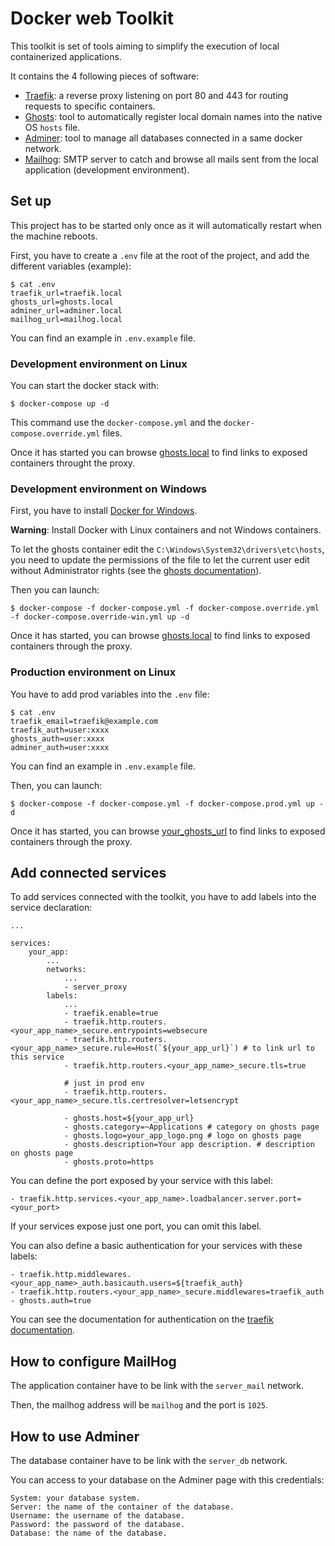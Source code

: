 # Docker web Toolkit

This toolkit is set of tools aiming to simplify the execution of local containerized applications.

It contains the 4 following pieces of software:

- [Traefik](https://doc.traefik.io/traefik/): a reverse proxy listening on port 80 and 443 for routing requests to specific containers.
- [Ghosts](https://github.com/lobre/ghosts): tool to automatically register local domain names into the native OS `hosts` file.
- [Adminer](https://www.adminer.org/): tool to manage all databases connected in a same docker network.
- [Mailhog](https://github.com/mailhog/MailHog): SMTP server to catch and browse all mails sent from the local application (development environment).

## Set up

This project has to be started only once as it will automatically restart when the machine reboots.

First, you have to create a `.env` file at the root of the project, and add the different variables (example):

    $ cat .env
    traefik_url=traefik.local
    ghosts_url=ghosts.local
    adminer_url=adminer.local
    mailhog_url=mailhog.local

You can find an example in `.env.example` file.

### Development environment on Linux

You can start the docker stack with:

    $ docker-compose up -d

This command use the `docker-compose.yml` and the `docker-compose.override.yml` files.

Once it has started you can browse [ghosts.local](https://ghosts.local) to find links to exposed containers throught the proxy.

### Development environment on Windows

First, you have to install [Docker for Windows](https://docs.docker.com/docker-for-windows/install/).

**Warning**: Install Docker with Linux containers and not Windows containers.

To let the ghosts container edit the `C:\Windows\System32\drivers\etc\hosts`, you need to update the permissions of the file to let the current user edit without Administrator rights (see the [ghosts documentation](https://github.com/lobre/ghosts/blob/master/README.md)).

Then you can launch:

    $ docker-compose -f docker-compose.yml -f docker-compose.override.yml -f docker-compose.override-win.yml up -d

Once it has started, you can browse [ghosts.local](https://ghosts.local) to find links to exposed containers through the proxy.

### Production environment on Linux

You have to add prod variables into the `.env` file:

    $ cat .env
    traefik_email=traefik@example.com
    traefik_auth=user:xxxx
    ghosts_auth=user:xxxx
    adminer_auth=user:xxxx

You can find an example in `.env.example` file.

Then, you can launch:

    $ docker-compose -f docker-compose.yml -f docker-compose.prod.yml up -d

Once it has started, you can browse [your_ghosts_url](https://your_ghosts_url.com) to find links to exposed containers through the proxy.

## Add connected services

To add services connected with the toolkit, you have to add labels into the service declaration:

    ...

    services:
        your_app:
            ...
            networks:
                ...
                - server_proxy
            labels:
                ...
                - traefik.enable=true
                - traefik.http.routers.<your_app_name>_secure.entrypoints=websecure
                - traefik.http.routers.<your_app_name>_secure.rule=Host(`${your_app_url}`) # to link url to this service
                - traefik.http.routers.<your_app_name>_secure.tls=true

                # just in prod env
                - traefik.http.routers.<your_app_name>_secure.tls.certresolver=letsencrypt

                - ghosts.host=${your_app_url}
                - ghosts.category=~Applications # category on ghosts page
                - ghosts.logo=your_app_logo.png # logo on ghosts page
                - ghosts.description=Your app description. # description on ghosts page
                - ghosts.proto=https

You can define the port exposed by your service with this label:

    - traefik.http.services.<your_app_name>.loadbalancer.server.port=<your_port>

If your services expose just one port, you can omit this label.

You can also define a basic authentication for your services with these labels:

    - traefik.http.middlewares.<your_app_name>_auth.basicauth.users=${traefik_auth}
    - traefik.http.routers.<your_app_name>_secure.middlewares=traefik_auth
    - ghosts.auth=true

You can see the documentation for authentication on the [traefik documentation](https://doc.traefik.io/traefik/v2.0/middlewares/basicauth/).

## How to configure MailHog

The application container have to be link with the `server_mail` network.

Then, the mailhog address will be `mailhog` and the port is `1025`.

## How to use Adminer

The database container have to be link with the `server_db` network.

You can access to your database on the Adminer page with this credentials:

    System: your database system.
    Server: the name of the container of the database.
    Username: the username of the database.
    Password: the password of the database.
    Database: the name of the database.